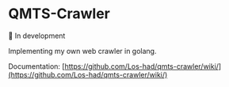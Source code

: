 # QMTS-Crawler

🚧 In development

Implementing my own web crawler in golang.

Documentation: [https://github.com/Los-had/qmts-crawler/wiki/](https://github.com/Los-had/qmts-crawler/wiki/)

